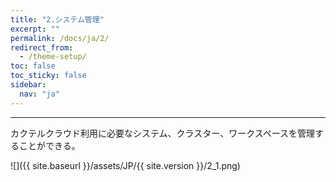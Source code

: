 ```yaml
---
title: "2.システム管理"
excerpt: ""
permalink: /docs/ja/2/
redirect_from:
  - /theme-setup/
toc: false
toc_sticky: false
sidebar:
  nav: "ja"
---
```


---
カクテルクラウド利用に必要なシステム、クラスター、ワークスペースを管理することができる。

![]({{ site.baseurl }}/assets/JP/{{ site.version }}/2_1.png)

